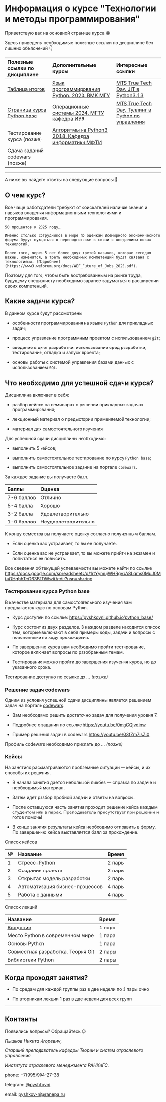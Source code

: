 # Информация о курсе "Технологии и методы программирования"

Приветствую вас на основной странице курса 😀

Здесь приведены необходимые полезные ссылки по дисциплине без лишних объяснений 👇

Полезные ссылки по дисциплине | Дополнительные курсы | Интересные ссылки
:-- | :-- | :--
[Таблица итогов](https://docs.google.com/spreadsheets/d/1rtYymujWHRgvxA8Lqms0MuJ0MtaOHghhTcO63BTDWwA/edit?usp=sharing) | [Язык программирования Python. 2023. ВМК МГУ](https://www.youtube.com/watch?v=Dy_ueC-Girk&list=PL6kSdcHYB3x5PzO26mzRFU6NmsRqd6WgL) | [MTS True Tech Day. JIT в Python3.13](https://www.youtube.com/watch?v=qaHGzRD3pHg&list=PLBf6S6ZuTomoUSjI_smbTvj-xMouwF0SF&index=1)
[Страница курса Python base](https://pyshkovni.github.io/python_base/) | [Операционные системы 2024. МГТУ кафедра ИУ9](https://youtu.be/cEjAH5ghWbY?si=-RWlNNg6tlFOVrcI) | [MTS True Tech Day. Туллинг в Python по управления](https://www.youtube.com/watch?v=Uu1jslSHTOo&list=PLBf6S6ZuTomoUSjI_smbTvj-xMouwF0SF&index=3)
Тестирование курса (позже) | [Алгоритмы на Python3 2018. Кафедра информатики МФТИ](https://youtu.be/KdZ4HF1SrFs?si=_iPbI7t3UYCe_alH) |
Сдача заданий codewars (позже)| |

---

А ниже вы найдете ответы на следующие вопросы 🤔

## О чем курс?

Все чаще работодатели требуют от соискателей наличие знания и навыков владения информационными технологиями и программирования.

    50 процентов к 2025 году…

    Именно столько сотрудников в мире по оценкам Всемирного экономического форума будут нуждаться в переподготовке в связи с внедрением новых технологий.

    Более того, через 5 лет более двух третей навыков, которые сегодня важны, изменятся, а треть необходимых компетенций будет связана с технологиями. [Подробнее](https://www3.weforum.org/docs/WEF_Future_of_Jobs_2020.pdf).

Поэтому для того, чтобы быть востребованным на рынке труда, будущему специалисту необходимо заранее задуматься о расширении своих компетенций.

## Какие задачи курса?

В данном курсе будут рассмотрены:

* особенности программирования на языке `Python` для прикладных задач;

* процесс управление программным проектом с использованием `git`;

* введение в цикл разработки: использование сред разработки, тестирование, отладка и запуск проекта;

* основы работы с системой управления базами данных с использованием `SQL`.

## Что необходимо для успешной сдачи курса?

Дисциплина включает в себя:

* разбор кейсов на семинарах о решении прикладных задачах программирования;

* лекционный материал о предыстории применяемой технологии;

* материал для самостоятельного изучения

Для успешной сдачи дисциплины необходимо:

* выполнить 5 кейсов;

* выполнить самостоятельное тестирование по курсу `Python base`;

* выполнить самостоятельное задание на портале `codewars`.

За каждое задание вы получаете балл.

Баллы | Оценка
:-- | :--
7-6 баллов | Отлично
5-4 балла | Хорошо
3-2 балла | Удовлетворительно
1-0 баллов | Неудовлетворительно

К концу семестра вы получаете оценку согласно полученным баллам.

* Если оценка вас устраивает, то вы ее получаете.

* Если оценка вас не устраивает, то вы можете прийти на экзамен и попытаться ее повысить.

Все сведения об текущей успеваемости вы можете найти по ссылке https://docs.google.com/spreadsheets/d/1rtYymujWHRgvxA8Lqms0MuJ0MtaOHghhTcO63BTDWwA/edit?usp=sharing

### Тестирование курса Python base

В качестве материала для самостоятельного изучения вам предлагается курс по основам Python.

* Курс доступен по ссылке: https://pyshkovni.github.io/python_base/

* Курс состоит из двух разделов. В каждом разделе находится список тем, которые включают в себя примеры коды, задачи и вопросы с пояснениями по ходу прохождения.

* По завершению курса вам необходимо пройти тестирование, которое включает вопросы по разобранным темам.

* Тестирование можно пройти до завершения изучения курса, но до указанного срока.

Тестирование доступно по ссылке до *… (позже)*

### Решение задач codewars

Одним из условия успешной сдачи дисциплины является решением задач на портале [codewars](https://www.codewars.com/).

* Вам необходимо решить достаточно задач для получения уровня 7.

* Подробнее о задании по ссылке https://youtu.be/0mgCQjvdinw

* Пример решения задач в codewars https://youtu.be/Q3fZm7lsZi0

Профиль codewars необходимо прислать до *… (позже)*

### Кейсы

На занятиях рассматриваются проблемные ситуации — кейсы, и их способы их решения.

* В начала занятия дается небольшой ликбез — справка по задаче и необходимый материал.

* Затем идет разбор пробной задачи и ответы на вопросы.

* После оставшуюся часть занятия проходит решение кейса каждым студентом или в парах. Преподаватель присутствует при решении и готов помочь!

* В конце занятия результаты кейса необходимо отправить в форму. По завершению кейса выставляется балл за прохождение.

Список кейсов

№ | Название | Время
:-- | :-- | :--
1 | [Стресс-Python](https://github.com/pyshkovni/timp-stress-python) | 2 пары
2 | Создание проекта | 2 пары
3 | Открытая модель разработки | 2 пары
4 | Автоматизация бизнес-процессов | 4 пары
5 | Работа с данными | 4 пары

Список лекций

Название | Время
:-- | :--
[Введение](https://docs.google.com/presentation/d/1Exy-g6MDnljAMd7XoRHuptF8yBSy8KvOGfP8Bf0tSiM/edit?usp=sharing) | 1 пара
Место Python в современном мире | 1 пара
Основы Python | 1 пара
Совместная разработка. Теория Git | 2 пары
Библиотеки Python | 2 пары

## Когда проходят занятия?

* По средам для каждой группы раз в две недели по 2 пары очно

* По вторникам лекции 1 раз в две недели для всех групп

---

## Контанты

Появились вопросы? Обращайтесь 😉

*Пышков Никита Игоревич,*

*Старший преподаватель кафедры Теории и систем отраслевого управления*

*Института отраслевого менеджмента РАНХиГС.*

phone: +7(995)904-27-38

telegram: [@pyshkovni](https://t.me/pyshkovni)

email: [pyshkov-ni@ranepa.ru](mailto:pyshkov-ni@ranepa.ru)